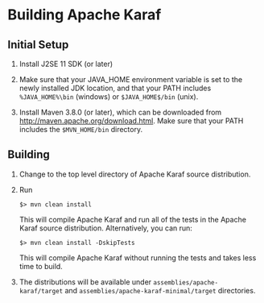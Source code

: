 <!--
    Licensed to the Apache Software Foundation (ASF) under one
    or more contributor license agreements.  See the NOTICE file
    distributed with this work for additional information
    regarding copyright ownership.  The ASF licenses this file
    to you under the Apache License, Version 2.0 (the
    "License"); you may not use this file except in compliance
    with the License.  You may obtain a copy of the License at

      http://www.apache.org/licenses/LICENSE-2.0

    Unless required by applicable law or agreed to in writing,
    software distributed under the License is distributed on an
    "AS IS" BASIS, WITHOUT WARRANTIES OR CONDITIONS OF ANY
    KIND, either express or implied.  See the License for the
    specific language governing permissions and limitations
    under the License.
-->

# Building Apache Karaf

## Initial Setup

1. Install J2SE 11 SDK (or later)

2. Make sure that your JAVA_HOME environment variable is set to the newly installed 
   JDK location, and that your PATH includes `%JAVA_HOME%\bin` (windows) or 
   `$JAVA_HOME$/bin` (unix).

3. Install Maven 3.8.0 (or later), which can be downloaded from 
   http://maven.apache.org/download.html. Make sure that your PATH includes 
   the `$MVN_HOME/bin` directory. 


## Building

1. Change to the top level directory of Apache Karaf source distribution.
2. Run

    ```
    $> mvn clean install
    ```

   This will compile Apache Karaf and run all of the tests in the
   Apache Karaf source distribution. Alternatively, you can run:
   
   ```
   $> mvn clean install -DskipTests
   ```
   
   This will compile Apache Karaf without running the tests and takes less
   time to build.
   
3. The distributions will be available under `assemblies/apache-karaf/target`
   and `assemblies/apache-karaf-minimal/target` directories.

